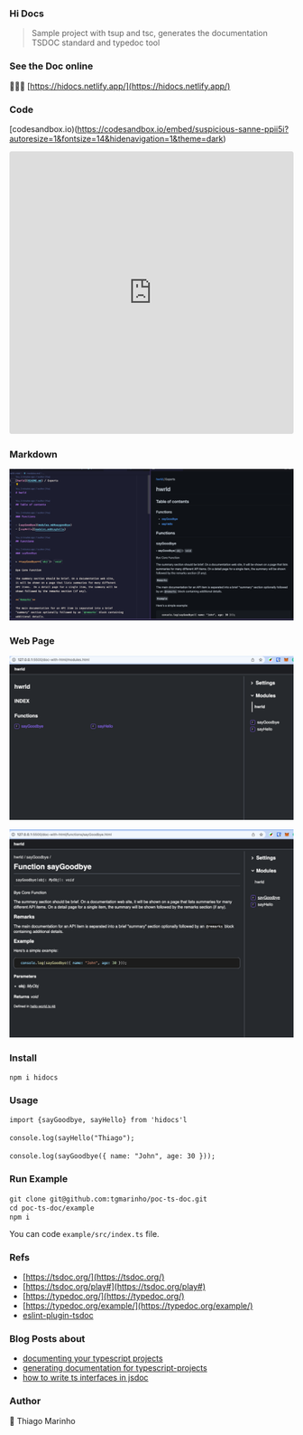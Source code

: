 ### Hi Docs

> Sample project with tsup and tsc, generates the documentation TSDOC standard and typedoc tool


### See the Doc online

🏄🏻‍♀️ [https://hidocs.netlify.app/](https://hidocs.netlify.app/)


### Code
[codesandbox.io)(https://codesandbox.io/embed/suspicious-sanne-ppii5i?autoresize=1&fontsize=14&hidenavigation=1&theme=dark)

<iframe src="https://codesandbox.io/embed/suspicious-sanne-ppii5i?autoresize=1&fontsize=14&hidenavigation=1&theme=dark"
     style="width:100%; height:500px; border:0; border-radius: 4px; overflow:hidden;"
     title="test-hidocs-lib"
     allow="accelerometer; ambient-light-sensor; camera; encrypted-media; geolocation; gyroscope; hid; microphone; midi; payment; usb; vr; xr-spatial-tracking"
     sandbox="allow-forms allow-modals allow-popups allow-presentation allow-same-origin allow-scripts"
   ></iframe>

### Markdown
![](./screenshots/1.png)

### Web Page
![](./screenshots/3.png)

![](./screenshots/2.png)


### Install

```
npm i hidocs
```

### Usage

```
import {sayGoodbye, sayHello} from 'hidocs'l

console.log(sayHello("Thiago");

console.log(sayGoodbye({ name: "John", age: 30 }));

```

### Run Example

```
git clone git@github.com:tgmarinho/poc-ts-doc.git
cd poc-ts-doc/example
npm i
```

You can code `example/src/index.ts` file.

### Refs

* [https://tsdoc.org/](https://tsdoc.org/)
* [https://tsdoc.org/play#](https://tsdoc.org/play#)
* [https://typedoc.org/](https://typedoc.org/)
* [https://typedoc.org/example/](https://typedoc.org/example/)
* [eslint-plugin-tsdoc](https://www.npmjs.com/package/eslint-plugin-tsdoc)

### Blog Posts about

* [documenting your typescript projects](https://blog.bitsrc.io/documenting-your-typescript-projects-there-are-options-da7c8c4ec554)
* [generating documentation for typescript-projects](https://blog.cloudflare.com/generating-documentation-for-typescript-projects)
* [how to write ts interfaces in jsdoc](https://goulet.dev/posts/how-to-write-ts-interfaces-in-jsdoc/)
  
### Author
🧢 Thiago Marinho